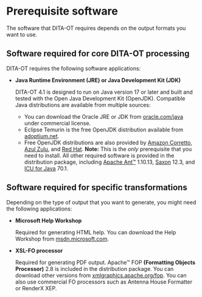 # Prerequisite software

The software that DITA-OT requires depends on the output formats you want to use.

## Software required for core DITA-OT processing

DITA-OT requires the following software applications:

-   **Java Runtime Environment \(JRE\) or Java Development Kit \(JDK\)**

    DITA-OT 4.1 is designed to run on Java version 17 or later and built and tested with the Open Java Development Kit \(OpenJDK\). Compatible Java distributions are available from multiple sources:

    -   You can download the Oracle JRE or JDK from [oracle.com/java](https://www.oracle.com/java/technologies/downloads/) under commercial license.
    -   Eclipse Temurin is the free OpenJDK distribution available from [adoptium.net](https://adoptium.net/temurin/releases/?version=17).
    -   Free OpenJDK distributions are also provided by [Amazon Corretto](https://aws.amazon.com/corretto/), [Azul Zulu](https://www.azul.com/downloads/), and [Red Hat](https://developers.redhat.com/products/openjdk/download).
    **Note:** This is the *only* prerequisite that you need to install. All other required software is provided in the distribution package, including [Apache Ant™](https://ant.apache.org) 1.10.13, [Saxon](http://saxon.sourceforge.net) 12.3, and [ICU for Java](http://site.icu-project.org/download) 70.1.


## Software required for specific transformations

Depending on the type of output that you want to generate, you might need the following applications:

-   **Microsoft Help Workshop**

    Required for generating HTML help. You can download the Help Workshop from [msdn.microsoft.com](http://msdn.microsoft.com/en-us/library/windows/desktop/ms669985%28v=vs.85%29.aspx).

-   **XSL-FO processor**

    Required for generating PDF output. Apache™ FOP **\(Formatting Objects Processor\)** 2.8 is included in the distribution package. You can download other versions from [xmlgraphics.apache.org/fop](https://xmlgraphics.apache.org/fop/download.html). You can also use commercial FO processors such as Antenna House Formatter or RenderX XEP.


